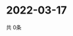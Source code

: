 # 2022-03-17
  共 0条

  <!-- BEGIN -->
  <!-- 最后更新时间Thu Mar 17 2022 16:07:18 GMT+0000 (Coordinated Universal Time) -->
  
  <!-- END -->
  
  